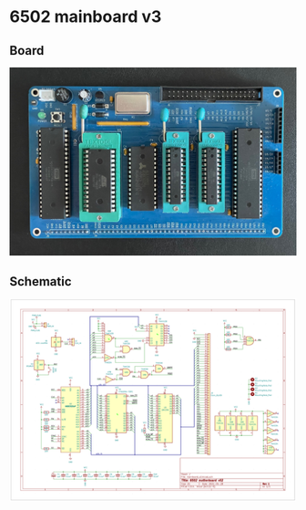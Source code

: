 # 6502 mainboard v3

## Board

![board](./images/board.jpg)

## Schematic

![schematic](./images/schematic.png)
